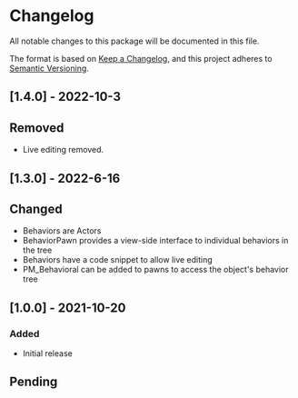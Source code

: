 # Changelog
All notable changes to this package will be documented in this file.

The format is based on [Keep a Changelog](https://keepachangelog.com/en/1.0.0/),
and this project adheres to [Semantic Versioning](https://semver.org/spec/v2.0.0.html).

## [1.4.0] - 2022-10-3

## Removed

- Live editing removed.

## [1.3.0] - 2022-6-16

## Changed
- Behaviors are Actors
- BehaviorPawn provides a view-side interface to individual behaviors in the tree
- Behaviors have a code snippet to allow live editing
- PM_Behavioral can be added to pawns to access the object's behavior tree

## [1.0.0] - 2021-10-20
### Added
- Initial release

## Pending



